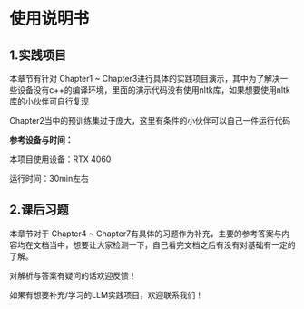 # 使用说明书

## 1.实践项目

本章节有针对 Chapter1 ~ Chapter3进行具体的实践项目演示，其中为了解决一些设备没有c++的编译环境，里面的演示代码没有使用nltk库，如果想要使用nltk库的小伙伴可自行复现

Chapter2当中的预训练集过于庞大，这里有条件的小伙伴可以自己一件运行代码

**参考设备与时间：**

本项目使用设备：RTX 4060

运行时间：30min左右

## 2.课后习题

本章节对于 Chapter4 ~ Chapter7有具体的习题作为补充，主要的参考答案与内容均在文档当中，想要让大家检测一下，自己看完文档之后有没有对基础有一定的了解。

对解析与答案有疑问的话欢迎反馈！

如果有想要补充/学习的LLM实践项目，欢迎联系我们！
